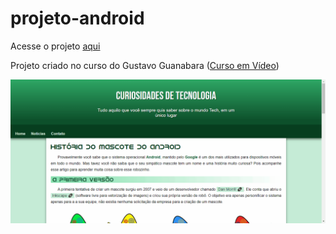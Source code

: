 <h1>projeto-android</h1>

<p>Acesse o projeto <a href="https://jonathanrianelli.github.io/projeto-android/">aqui</a></p>

 <p>Projeto criado no curso do Gustavo Guanabara (<a href="https://www.youtube.com/c/CursoemV%C3%ADdeo">Curso em Vídeo</a>)</p>

 <p align="center">
  <img alt="Demo" src="./imagens/projeto-android.gif">
 </p>
